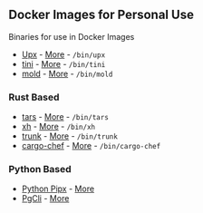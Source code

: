 ## Docker Images for Personal Use

Binaries for use in Docker Images

- [Upx](https://hub.docker.com/r/volf52/upx-minimal) - [More](./upx) - `/bin/upx`
- [tini](https://hub.docker.com/r/volf52/tini) - [More](./tini) - `/bin/tini`
- [mold](https://hub.docker.com/r/volf52/mold-fs) - [More](./mold-bin) - `/bin/mold`

### Rust Based

- [tars](https://hub.docker.com/r/volf52/tars) - [More](github.com/volf52/tars) - `/bin/tars`
- [xh](https://hub.docker.com/r/volf52/xh) - [More](./xh) - `/bin/xh`
- [trunk]() - [More](./trunk) - `/bin/trunk`
- [cargo-chef](https://hub.docker.com/r/volf52/cargo-chef) - [More](./cargo-chef) - `/bin/cargo-chef`

### Python Based

- [Python Pipx](https://hub.docker.com/r/volf52/pipx) - [More](./python-pipx)
- [PgCli](https://hub.docker.com/r/volf52/pipx-pgcli) - [More](./pg_cli)
